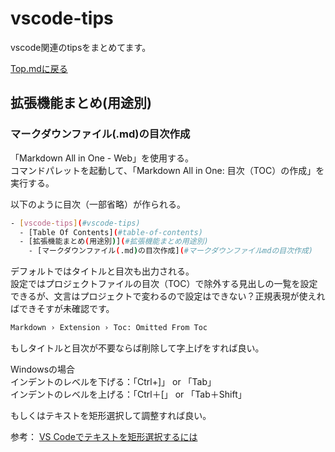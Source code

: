 # vscode-tips

vscode関連のtipsをまとめてます。

[Top.mdに戻る](../index.md)

## 拡張機能まとめ(用途別)

### マークダウンファイル(.md)の目次作成

「Markdown All in One - Web」を使用する。<br />
コマンドパレットを起動して、「Markdown All in One: 目次（TOC）の作成」を実行する。

以下のように目次（一部省略）が作られる。

```bash
- [vscode-tips](#vscode-tips)
  - [Table Of Contents](#table-of-contents)
  - [拡張機能まとめ(用途別)](#拡張機能まとめ用途別)
    - [マークダウンファイル(.md)の目次作成](#マークダウンファイルmdの目次作成)
```

デフォルトではタイトルと目次も出力される。<br />
設定ではプロジェクトファイルの目次（TOC）で除外する見出しの一覧を設定できるが、文言はプロジェクトで変わるので設定はできない？正規表現が使えればできそすが未確認です。

```bash
Markdown › Extension › Toc: Omitted From Toc
```

もしタイトルと目次が不要ならば削除して字上げをすれば良い。

Windowsの場合<br />
インデントのレベルを下げる：「Ctrl+\]」 or 「Tab」<br />
インデントのレベルを上げる：「Ctrl＋\[」 or 「Tab＋Shift」

もしくはテキストを矩形選択して調整すれば良い。

参考： [VS Codeでテキストを矩形選択するには](https://atmarkit.itmedia.co.jp/ait/articles/1805/11/news022.html)
